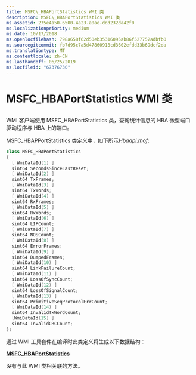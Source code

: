 ```yaml
---
title: MSFC\_HBAPortStatistics WMI 类
description: MSFC\_HBAPortStatistics WMI 类
ms.assetid: 275e4a50-6500-4a23-a0ae-ddd232da42f0
ms.localizationpriority: medium
ms.date: 10/17/2018
ms.openlocfilehash: 798a658f62d50eb35316095ab86f527752adbfb0
ms.sourcegitcommit: fb7d95c7a5d47860918cd3602efdd33b69dcf2da
ms.translationtype: MT
ms.contentlocale: zh-CN
ms.lasthandoff: 06/25/2019
ms.locfileid: "67376730"
---
```

# <a name="msfchbaportstatistics-wmi-class"></a>MSFC\_HBAPortStatistics WMI 类


## <span id="ddk_msfc_hbaportstatistics_wmi_class_kr"></span><span id="DDK_MSFC_HBAPORTSTATISTICS_WMI_CLASS_KR"></span>


WMI 客户端使用 MSFC\_HBAPortStatistics 类，查询统计信息的 HBA 微型端口驱动程序与 HBA 上的端口。

MSFC\_HBAPPortStatistics 类定义中，如下所示*Hbaapi.mof*:

```cpp
class MSFC_HBAPortStatistics
{
  [ WmiDataId(1) ]
  sint64 SecondsSinceLastReset;
  [ WmiDataId(2) ]
  sint64 TxFrames;
  [ WmiDataId(3) ]
  sint64 TxWords;
  [ WmiDataId(4) ]
  sint64 RxFrames;
  [ WmiDataId(5) ]
  sint64 RxWords;
  [ WmiDataId(6) ]
  sint64 LIPCount;
  [ WmiDataId(7) ]
  sint64 NOSCount;
  [ WmiDataId(8) ]
  sint64 ErrorFrames;
  [ WmiDataId(9) ]
  sint64 DumpedFrames;
  [ WmiDataId(10) ]
  sint64 LinkFailureCount;
  [ WmiDataId(11) ]
  sint64 LossOfSyncCount;
  [ WmiDataId(12) ]
  sint64 LossOfSignalCount;
  [ WmiDataId(13) ]
  sint64 PrimitiveSeqProtocolErrCount;
  [ WmiDataId(14) ]
  sint64 InvalidTxWordCount;
  [WmiDataId(15) ]
  sint64 InvalidCRCCount;
};
```

通过 WMI 工具套件在编译时此类定义将生成以下数据结构：

[**MSFC\_HBAPortStatistics**](https://docs.microsoft.com/windows-hardware/drivers/ddi/content/hbapiwmi/ns-hbapiwmi-_msfc_hbaportstatistics)

没有与此 WMI 类相关联的方法。

 

 





